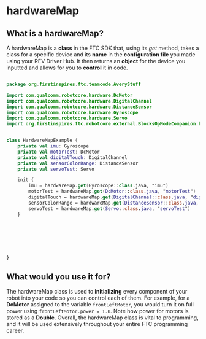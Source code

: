 
# hardwareMap

## What is a hardwareMap?

A hardwareMap is a **class** in the FTC SDK that, using its *get* method, takes a class for a specific device and its **name** in the **configuration file** you made using your REV Driver Hub. It then returns an **object** for the device you inputted and allows for you to **control** it in code.

```kt

package org.firstinspires.ftc.teamcode.AveryStuff

import com.qualcomm.robotcore.hardware.DcMotor
import com.qualcomm.robotcore.hardware.DigitalChannel
import com.qualcomm.robotcore.hardware.DistanceSensor
import com.qualcomm.robotcore.hardware.Gyroscope
import com.qualcomm.robotcore.hardware.Servo
import org.firstinspires.ftc.robotcore.external.BlocksOpModeCompanion.hardwareMap


class HardwareMapExample {
    private val imu: Gyroscope
    private val motorTest: DcMotor
    private val digitalTouch: DigitalChannel
    private val sensorColorRange: DistanceSensor
    private val servoTest: Servo

    init {
        imu = hardwareMap.get(Gyroscope::class.java, "imu")
        motorTest = hardwareMap.get(DcMotor::class.java, "motorTest")
        digitalTouch = hardwareMap.get(DigitalChannel::class.java, "digitalTouch")
        sensorColorRange = hardwareMap.get(DistanceSensor::class.java, "sensorColorRange")
        servoTest = hardwareMap.get(Servo::class.java, "servoTest")
    }







}

```

## What would you use it for?

The hardwareMap class is used to **initializing** every component of your robot into your code so you can control each of them. For example, for a **DcMotor** assigned to the variable `frontLeftMotor`, you would turn it on full power using `frontLeftMotor.power = 1.0`. Note how power for motors is stored as a **Double**. Overall, the hardwareMap class is vital to programming, and it will be used extensively throughout your entire FTC programming career.
